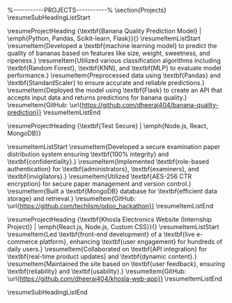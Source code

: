 %-----------PROJECTS-----------%
\section{Projects}
\resumeSubHeadingListStart

\resumeProjectHeading
{\textbf{Banana Quality Prediction Model} $|$ \emph{Python, Pandas, Scikit-learn, Flask}}{}
\resumeItemListStart
    \resumeItem{Developed a \textbf{machine learning model} to predict the quality of bananas based on features like size, weight, sweetness, and ripeness.}
    \resumeItem{Utilized various classification algorithms including \textbf{Random Forest}, \textbf{KNN}, and \textbf{MLP} to evaluate model performance.}
    \resumeItem{Preprocessed data using \textbf{Pandas} and \textbf{StandardScaler} to ensure accurate and reliable predictions.}
    \resumeItem{Deployed the model using \textbf{Flask} to create an API that accepts input data and returns predictions for banana quality.}
    \resumeItem{GitHub: \url{https://github.com/dheeraj404/banana-quality-prediction}}
\resumeItemListEnd

\resumeProjectHeading
{\textbf{Test Secure} $|$ \emph{Node.js, React, MongoDB}}    

\resumeItemListStart
    \resumeItem{Developed a secure examination paper distribution system ensuring \textbf{100\% integrity} and \textbf{confidentiality}.}
    \resumeItem{Implemented \textbf{role-based authentication} for \textbf{administrators}, \textbf{examiners}, and \textbf{invigilators}.}
    \resumeItem{Utilized \textbf{AES-256 CTR encryption} for secure paper management and version control.}
    \resumeItem{Built a \textbf{MongoDB} database for \textbf{efficient data storage} and retrieval.}
    \resumeItem{GitHub: \url{https://github.com/techlism/odoo_hackathon}}
\resumeItemListEnd

\resumeProjectHeading
{\textbf{Khosla Electronics Website (Internship Project)} $|$ \emph{React.js, Node.js, Custom CSS}}{}
\resumeItemListStart
    \resumeItem{Led \textbf{front-end development} of a \textbf{live e-commerce platform}, enhancing \textbf{user engagement} for hundreds of daily users.}
    \resumeItem{Collaborated on \textbf{API integration} for \textbf{real-time product updates} and \textbf{dynamic content}.}
    \resumeItem{Maintained the site based on \textbf{user feedback}, ensuring \textbf{reliability} and \textbf{usability}.}
    \resumeItem{GitHub: \url{https://github.com/dheeraj404/khosla-web-app}}
\resumeItemListEnd

\resumeSubHeadingListEnd
